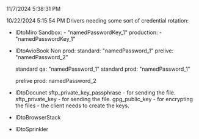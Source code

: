 11/7/2024 5:38:31 PM

10/22/2024 5:15:54 PM
Drivers needing some sort of credential rotation:
- IDtoMiro
  Sandbox: - "namedPasswordKey_1"
  production: - "namedPasswordKey_1"
- IDtoAvioBook
  Non prod:
    standard: "namedPassword_1"
    prelive: "namedPassword_2"

    standard qa: "namedPassword_1"
    standard prod: "namedPassword_1"

    prelive prod: namedPassword_2

- IDtoDocunet
   sftp_private_key_passphrase - for sending the file.
   sftp_private_key - for sending the file.
    gpg_public_key - for encrypting the files - the client needs to create the keys.
- IDtoBrowserStack
- IDtoSprinkler
